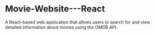 # Movie-Website---React
A React-based web application that allows users to search for and view detailed information about movies using the OMDB API.
